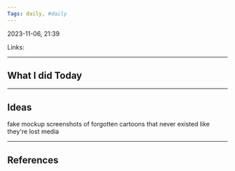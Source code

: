```yaml
---
Tags: daily, #daily
---
```


2023-11-06, 21:39

Links: 


---
## What I did Today


--- 
## Ideas

fake mockup screenshots of forgotten cartoons that never existed like they're lost media 

---
## References